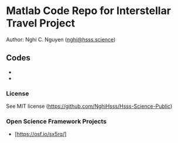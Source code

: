 # Matlab Code Repo for Interstellar Travel Project

Author: Nghi C. Nguyen (nghi@hsss.science)

## Codes
-
-

### License 
See MIT license (https://github.com/NghiHsss/Hsss-Science-Public)

### Open Science Framework Projects

- [https://osf.io/sx5rq/]
